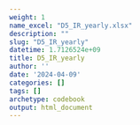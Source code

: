 ```yaml
---
weight: 1
name_excel: "D5_IR_yearly.xlsx"
description: ""
slug: "D5_IR_yearly"
datetime: 1.7126524e+09
title: D5_IR_yearly
author: ''
date: '2024-04-09'
categories: []
tags: []
archetype: codebook
output: html_document
---
```


<div class="tabcontent"></div>
